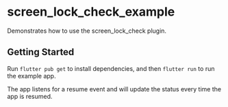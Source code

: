 # screen_lock_check_example

Demonstrates how to use the screen_lock_check plugin.

## Getting Started

Run `flutter pub get` to install dependencies, and then `flutter run` to run the example app.

The app listens for a resume event and will update the status every time the app is resumed.
